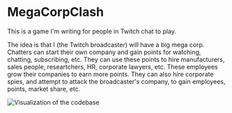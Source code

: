 # MegaCorpClash

This is a game I'm writing for people in Twitch chat to play.

The idea is that I (the Twitch broadcaster) will have a big mega corp. Chatters can start their own company and gain points for watching, chatting, subscribing, etc. They can use these points to hire manufacturers, sales people, researtchers, HR, corporate lawyers, etc. These employees grow their companies to earn more points. They can also hire corporate spies, and attempt to attack the broadcaster's company, to gain employees, points, market share, etc.


![Visualization of the codebase](./diagram.svg)
